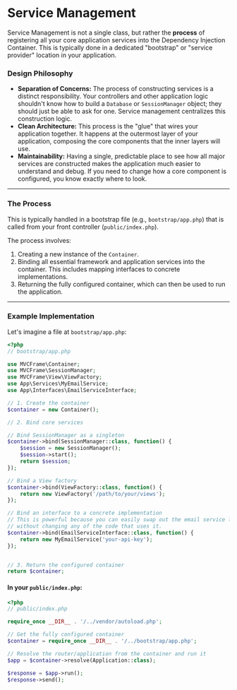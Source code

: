 # Service Management

Service Management is not a single class, but rather the **process** of registering all your core application services into the Dependency Injection Container. This is typically done in a dedicated "bootstrap" or "service provider" location in your application.

### Design Philosophy

*   **Separation of Concerns:** The process of constructing services is a distinct responsibility. Your controllers and other application logic shouldn't know how to build a `Database` or `SessionManager` object; they should just be able to ask for one. Service management centralizes this construction logic.
*   **Clean Architecture:** This process is the "glue" that wires your application together. It happens at the outermost layer of your application, composing the core components that the inner layers will use.
*   **Maintainability:** Having a single, predictable place to see how all major services are constructed makes the application much easier to understand and debug. If you need to change how a core component is configured, you know exactly where to look.

---

### The Process

This is typically handled in a bootstrap file (e.g., `bootstrap/app.php`) that is called from your front controller (`public/index.php`).

The process involves:
1.  Creating a new instance of the `Container`.
2.  Binding all essential framework and application services into the container. This includes mapping interfaces to concrete implementations.
3.  Returning the fully configured container, which can then be used to run the application.

---

### Example Implementation

Let's imagine a file at `bootstrap/app.php`:

```php
<?php
// bootstrap/app.php

use MVCFrame\Container;
use MVCFrame\SessionManager;
use MVCFrame\View\ViewFactory;
use App\Services\MyEmailService;
use App\Interfaces\EmailServiceInterface;

// 1. Create the container
$container = new Container();

// 2. Bind core services

// Bind SessionManager as a singleton
$container->bind(SessionManager::class, function() {
    $session = new SessionManager();
    $session->start();
    return $session;
});

// Bind a View factory
$container->bind(ViewFactory::class, function() {
    return new ViewFactory('/path/to/your/views');
});

// Bind an interface to a concrete implementation
// This is powerful because you can easily swap out the email service later
// without changing any of the code that uses it.
$container->bind(EmailServiceInterface::class, function() {
    return new MyEmailService('your-api-key');
});


// 3. Return the configured container
return $container;
```

#### In your `public/index.php`:

```php
<?php
// public/index.php

require_once __DIR__ . '/../vendor/autoload.php';

// Get the fully configured container
$container = require_once __DIR__ . '/../bootstrap/app.php';

// Resolve the router/application from the container and run it
$app = $container->resolve(Application::class);

$response = $app->run();
$response->send();
```
